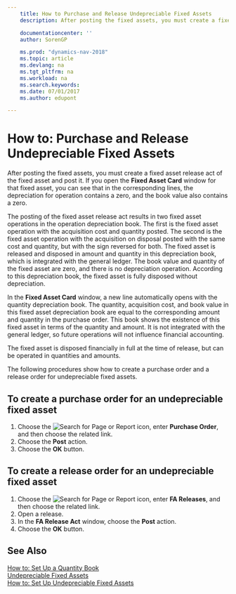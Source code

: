```yaml
---
    title: How to Purchase and Release Undepreciable Fixed Assets
    description: After posting the fixed assets, you must create a fixed asset release act of the fixed asset and post it.

    documentationcenter: ''
    author: SorenGP

    ms.prod: "dynamics-nav-2018"
    ms.topic: article
    ms.devlang: na
    ms.tgt_pltfrm: na
    ms.workload: na
    ms.search.keywords:
    ms.date: 07/01/2017
    ms.author: edupont

---
```

# How to: Purchase and Release Undepreciable Fixed Assets
After posting the fixed assets, you must create a fixed asset release act of the fixed asset and post it. If you open the **Fixed Asset Card** window for that fixed asset, you can see that in the corresponding lines, the depreciation for operation contains a zero, and the book value also contains a zero.  

The posting of the fixed asset release act results in two fixed asset operations in the operation depreciation book. The first is the fixed asset operation with the acquisition cost and quantity posted. The second is the fixed asset operation with the acquisition on disposal posted with the same cost and quantity, but with the sign reversed for both. The fixed asset is released and disposed in amount and quantity in this depreciation book, which is integrated with the general ledger. The book value and quantity of the fixed asset are zero, and there is no depreciation operation. According to this depreciation book, the fixed asset is fully disposed without depreciation.  

In the **Fixed Asset Card** window, a new line automatically opens with the quantity depreciation book. The quantity, acquisition cost, and book value in this fixed asset depreciation book are equal to the corresponding amount and quantity in the purchase order. This book shows the existence of this fixed asset in terms of the quantity and amount. It is not integrated with the general ledger, so future operations will not influence financial accounting.  

The fixed asset is disposed financially in full at the time of release, but can be operated in quantities and amounts.  

The following procedures show how to create a purchase order and a release order for undepreciable fixed assets.  

## To create a purchase order for an undepreciable fixed asset  

1.  Choose the ![Search for Page or Report](../../media/ui-search/search_small.png "Search for Page or Report icon") icon, enter **Purchase Order**, and then choose the related link.  
2.  Choose the **Post** action.  
3.  Choose the **OK** button.  

## To create a release order for an undepreciable fixed asset  

1.  Choose the ![Search for Page or Report](../../media/ui-search/search_small.png "Search for Page or Report icon") icon, enter **FA Releases**, and then choose the related link.  
2.  Open a release.
3. In the **FA Release Act** window, choose the **Post** action.  
3.  Choose the **OK** button.  

## See Also  
 [How to: Set Up a Quantity Book](how-to-set-up-a-quantity-book.md)   
 [Undepreciable Fixed Assets](undepreciable-fixed-assets.md)   
 [How to: Set Up Undepreciable Fixed Assets](how-to-set-up-undepreciable-fixed-assets.md)   
